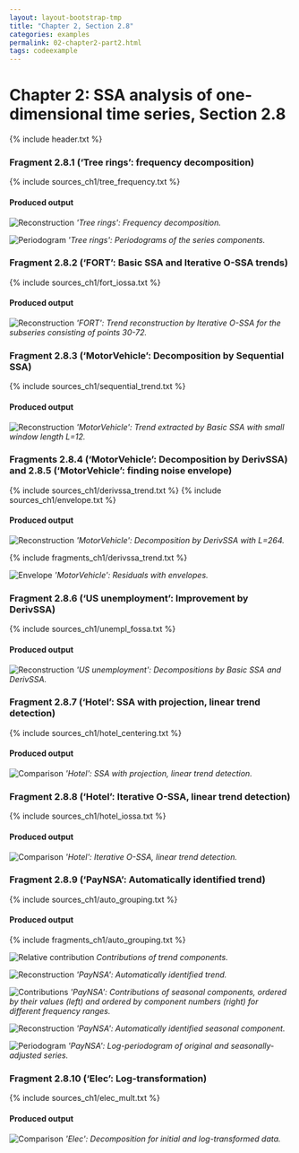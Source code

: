 ```yaml
---
layout: layout-bootstrap-tmp
title: "Chapter 2, Section 2.8"
categories: examples
permalink: 02-chapter2-part2.html
tags: codeexample
---
```


# Chapter 2: SSA analysis of one-dimensional time series, Section 2.8

{% include header.txt %}

### Fragment 2.8.1 (‘Tree rings’: frequency decomposition)

{% include sources_ch1/tree_frequency.txt %}

#### Produced output
![Reconstruction](img/img_ch1/tree_frequency.svg)
*'Tree rings': Frequency decomposition.*

![Periodogram](img/img_ch1/tree_spectrum.svg)
*'Tree rings': Periodograms of the series components.*

### Fragment 2.8.2 (‘FORT’: Basic SSA and Iterative O-SSA trends)

{% include sources_ch1/fort_iossa.txt %}

#### Produced output
![Reconstruction](img/img_ch1/fort_iossa.svg)
*'FORT': Trend reconstruction by Iterative O-SSA for the subseries consisting of points 30-72.*

### Fragment 2.8.3 (‘MotorVehicle’: Decomposition by Sequential SSA)

{% include sources_ch1/sequential_trend.txt %}

#### Produced output
![Reconstruction](img/img_ch1/motor_trend12.svg)
*'MotorVehicle': Trend extracted by Basic SSA with small window length L=12.*

### Fragments 2.8.4 (‘MotorVehicle’: Decomposition by DerivSSA) and 2.8.5 (‘MotorVehicle’: finding noise envelope)

{% include sources_ch1/derivssa_trend.txt %}
{% include sources_ch1/envelope.txt %}

#### Produced output
![Reconstruction](img/img_ch1/motor_decomposition.svg)
*'MotorVehicle': Decomposition by DerivSSA with L=264.*

{% include fragments_ch1/derivssa_trend.txt %}

![Envelope](img/img_ch1/motor_envelope.svg)
*'MotorVehicle': Residuals with envelopes.*

### Fragment 2.8.6 (‘US unemployment’: Improvement by DerivSSA)

{% include sources_ch1/unempl_fossa.txt %}

#### Produced output
![Reconstruction](img/img_ch1/unempl_fossa.svg)
*'US unemployment': Decompositions by Basic SSA and DerivSSA.*

### Fragment 2.8.7 (‘Hotel’: SSA with projection, linear trend detection)

{% include sources_ch1/hotel_centering.txt %}

#### Produced output
![Comparison](img/img_ch1/hotel_centering.svg)
*'Hotel': SSA with projection, linear trend detection.*

### Fragment 2.8.8 (‘Hotel’: Iterative O-SSA, linear trend detection)

{% include sources_ch1/hotel_iossa.txt %}

#### Produced output
![Comparison](img/img_ch1/hotel_iossa.svg)
*'Hotel': Iterative O-SSA, linear trend detection.*

### Fragment 2.8.9 (‘PayNSA’: Automatically identified trend)
{% include sources_ch1/auto_grouping.txt %}

#### Produced output

{% include fragments_ch1/auto_grouping.txt %}

![Relative contribution](img/img_ch1/auto_trend_plot.svg)
*Contributions of trend components.*

![Reconstruction](img/img_ch1/auto_trend.svg)
*'PayNSA': Automatically identified trend.*

![Contributions](img/img_ch1/auto_seas_plot.svg)
*'PayNSA': Contributions of seasonal components, ordered by their values (left)
        and ordered by component numbers (right) for different frequency ranges.*

![Reconstruction](img/img_ch1/auto_seas.svg)
*'PayNSA': Automatically identified seasonal component.*

![Periodogram](img/img_ch1/auto_seas_spec.svg)
*'PayNSA': Log-periodogram of original and seasonally-adjusted series.*

### Fragment 2.8.10 (‘Elec’: Log-transformation)

{% include sources_ch1/elec_mult.txt %}

#### Produced output
![Comparison](img/img_ch1/elec_mult.svg)
*'Elec': Decomposition for initial and log-transformed data.*
